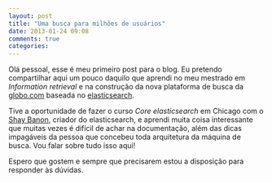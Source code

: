 ```yaml
---
layout: post
title: "Uma busca para milhões de usuários"
date: 2013-01-24 09:08
comments: true
categories:
---
```


Olá pessoal, esse é meu primeiro post para o blog. Eu pretendo compartilhar aqui
um pouco daquilo que aprendi no meu mestrado em *Information retrieval* e na
construção da nova plataforma de busca da <a href="www.globo.com">globo.com</a>
baseada no <a href="elasticsearch.org">elasticsearch</a>.

Tive a oportunidade de fazer o curso *Core elasticsearch* em Chicago com o
<a href="https://github.com/kimchy">Shay Banon</a>, criador do elasticsearch,
e aprendi muita coisa interessante que muitas vezes é difícil de achar na
documentação, além das dicas impagáveis da pessoa que concebeu toda arquitetura
da máquina de busca. Vou falar sobre tudo isso aqui!

Espero que gostem e sempre que precisarem estou a disposição para responder às
dúvidas.
